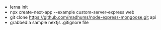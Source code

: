 - lerna init
- npx create-next-app --example custom-server-express web
- git clone https://github.com/madhums/node-express-mongoose.git api
- grabbed a sample nextjs .gitignore file